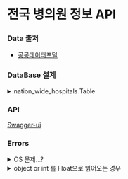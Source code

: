 # 전국 병의원 정보 API

### Data 출처
- [공공데이터포털](https://www.data.go.kr/data/15045024/fileData.do)


### DataBase 설계

<details>
<summary>nation_wide_hospitals Table</summary>
<div>

| no | 컬럼명 | 타입 | 설명 |
| --- | --- | --- | --- |
| 1 | id(pk) | Int | 번호 |
| 2 | open_service_name | VARCHAR(10) | 개방서비스명 |
| 3 | open_local_government_code | int | 개방자치단체코드 |
| 4 | management_number(unique) | varchar(40) | 관리번호 |
| 5 | license_date | datetime | 인허가일자 |
| 6 | business_status | tinyint(2) | 1: 영업/정상2: 휴업3: 폐업4: 취소/말소영업상태구분 |
| 7 | business_status_code | tinyint(2) | 영업상태코드2: 휴업3: 폐업13: 영업중 |
| 8 | phone | varchar(20) | 소재지전화 |
| 9 | full_address | VARCHAR(200) | 소재지전체주소 |
| 10 | road_name_address | VARCHAR(200) | 도로명전체주소 |
| 11 | hospital_name | VARCHAR(20) | 사업장명(병원이름) |
| 12 | business_type_name | VARCHAR(10) | 업태구분명 |
| 13 | healthcare_provider_count | tinyint(2) | 의료인수 |
| 14 | patient_room_count | tinyint(2) | 입원실수 |
| 15 | total_number_of_beds | tinyint(2) | 병상수 |
| 16 | total_area_size | float | 총면적 |
|  |  | 이 테이블에 만들지 않음 | 진료과목내용ID(테이블 분리필요) |

</div>
</details>

### API

[Swagger-ui](http://www.devgeun.kro.kr:8080/swagger-ui/#)


### Errors

<details>
<summary>OS 문제...?</summary>
<div>

- 데이터를 읽어와보니 csv 기준 컬럼의 로우마다 `"` 가 찍혀있지않았다.
  - ex) "1", "에러", "짱시룸"
- 따라서 기존 `",` 로 split 하는 로직으로 매핑을 할 수 없음
- `,`으로 split 하려고 했으나 `도로명주소` 컬럼에 ,가 여러개 포함되어 있어서 추가 전처리 작업이 필요
  - ex) 서울시 송파구 무슨로, 123층 123,1234호 (우리집길, 우리집)
- Python Pandas를 통해 전처리 완료


</div>
</details>

<details>
<summary>object or int 를  Float으로 읽어오는 경우</summary>
<div>

- TestCode를 통과하지 못하는 문제 발생
  - Error Code : `java.lang.NumberFormatException: For input String: '1.0'`
- 처음에는 VO에서 Float으로 해당 데이터의 자료형을 변경 후 Float으로 파싱
- 하지만 생각해보니 DB에는 int로 table이 생성되어 있으니 차후 insert시 문제가 생길 것 같다는 생각
- 앞선 Python에서 전처리 과정 중 형변환이 자동으로 일어나 float으로 되었을것이라는 가정을 세우고 진입
- 실제로 데이터 타입을 찍어보니 float형태의 object였음
- 문제가 발생한 특정 컬럼의 데이터를 Pandas를 통해 전처리 후 타입 캐스팅 시도
  - int로 최종 데이터 타입 확인
- java에서 읽어왔을 때 같은 문제가 발생
- java에서 csv를 읽어올 때 발생하는 문제라 판단하고 해당 컬럼의 Float.parser의 반환 값을 int로 타입 캐스팅

</div>
</details>